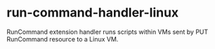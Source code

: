 # run-command-handler-linux
RunCommand extension handler runs scripts within VMs sent by PUT RunCommand resource to a Linux VM.

